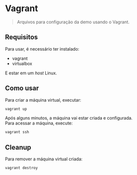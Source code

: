 # Vagrant
> Arquivos para configuração da demo usando o Vagrant.

## Requisitos

Para usar, é necessário ter instalado:

* vagrant
* virtualbox

E estar em um *host* Linux.

## Como usar
Para criar a máquina virtual, executar:
```bash
vagrant up
```

Após alguns minutos, a máquina vai estar criada e configurada.   
Para acessar a máquina, execute:

```bash
vagrant ssh
```

## Cleanup
Para remover a máquina virtual criada:
```bash
vagrant destroy
```